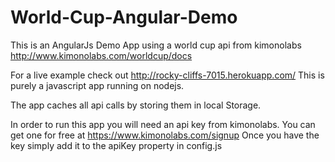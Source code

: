 World-Cup-Angular-Demo
======================

This is an AngularJs Demo App using a world cup api from kimonolabs http://www.kimonolabs.com/worldcup/docs

For a live example check out http://rocky-cliffs-7015.herokuapp.com/ This is purely a javascript app running on nodejs.

The app caches all api calls by storing them in local Storage.

In order to run this app you will need an api key from kimonolabs. You can get one for free at https://www.kimonolabs.com/signup Once you have the key simply add it to the apiKey property in config.js
